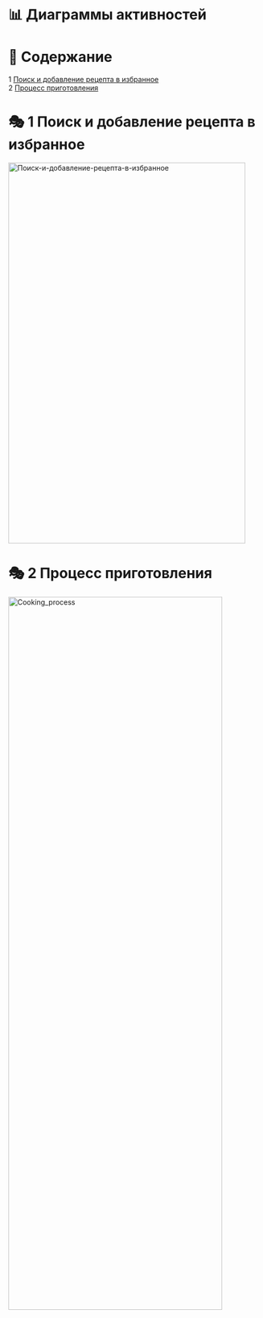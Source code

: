 # 📊 Диаграммы активностей

# 📑 **Содержание**
1 [Поиск и добавление рецепта в избранное](#search_and_add)  
2 [Процесс приготовления](#cooking_process) 

<a name="search_and_add"/>

# 🎭 **1 Поиск и добaвление рецепта в избранное**

<img width="471" height="757" alt="Поиск-и-добавление-рецепта-в-избранное" src="https://github.com/user-attachments/assets/c68f05a2-454c-4993-b85e-7c405d315cd8" />

<a name="cooking_process"/>

# 🎭 **2 Процесс приготовления**

<img width="425" height="1417" alt="Cooking_process" src="https://github.com/user-attachments/assets/31ab0ab8-6426-47a0-b8d6-f1783e5ebf49" />
